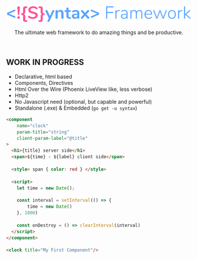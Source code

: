 <br>
<div align="center">
    <img src="./docs/logo-syntax-framework.png" />
    <p align="center">
        The ultimate web framework to do amazing things and be productive.
    </p>    
</div>

<br>

[//]: # ([![Build Status]&#40;https://github.com/syntax-framework/syntax/workflows/CI/badge.svg&#41;]&#40;https://github.com/syntax-framework/syntax/actions/workflows/ci.yml&#41; )
[//]: # ([![Documentation]&#40;https://img.shields.io/badge/documentation-gray&#41;]&#40;https://syntax-framework.com&#41;)

## WORK IN PROGRESS

- Declarative, html based
- Components, Directives
- Html Over the Wire (Phoenix LiveView like, less verbose)
- Http2
- No Javascript need (optional, but capable and powerful)
- Standalone (.exe) & Embedded (`go get -u syntax`)

```html
<component 
    name="clock" 
    param-title="string"
    client-param-label="@title"
>
  <h1>{title} server side</h1>    
  <span>${time} - ${label} client side</span>

  <style> span { color: red } </style>  

  <script>  
    let time = new Date();

    const interval = setInterval(() => {
        time = new Date()
    }, 1000)

    const onDestroy = () => clearInterval(interval)  
  </script>  
</component>  

<clock title="My First Component"/>
```
